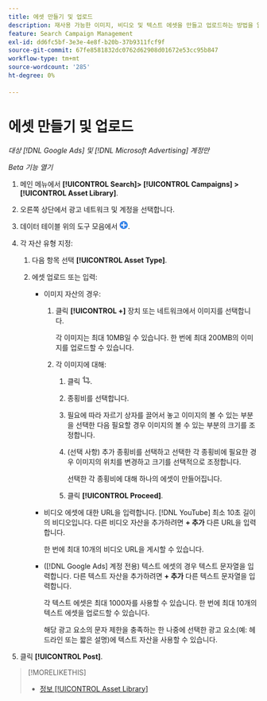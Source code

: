 ```yaml
---
title: 에셋 만들기 및 업로드
description: 재사용 가능한 이미지, 비디오 및 텍스트 에셋을 만들고 업로드하는 방법을 알아봅니다 [!DNL Google Ads] 및 [!DNL Microsoft Advertising] 계정 수준 자산 라이브러리.
feature: Search Campaign Management
exl-id: dd6fc5bf-3e3e-4e8f-b20b-37b9311fcf9f
source-git-commit: 67fe8581832dc0762d62908d01672e53cc95b847
workflow-type: tm+mt
source-wordcount: '285'
ht-degree: 0%

---
```


# 에셋 만들기 및 업로드

*대상 [!DNL Google Ads] 및 [!DNL Microsoft Advertising] 계정만*

*Beta 기능 열기*

1. 메인 메뉴에서 **[!UICONTROL Search]> [!UICONTROL Campaigns] >[!UICONTROL Asset Library]**.

1. 오른쪽 상단에서 광고 네트워크 및 계정을 선택합니다.

1. 데이터 테이블 위의 도구 모음에서 ![업로드](/help/search-social-commerce/assets/add.png "업로드").

1. 각 자산 유형 지정:

   1. 다음 항목 선택 **[!UICONTROL Asset Type]**.

   1. 에셋 업로드 또는 입력:

      * 이미지 자산의 경우:

         1. 클릭 **[!UICONTROL +]** 장치 또는 네트워크에서 이미지를 선택합니다.

            각 이미지는 최대 10MB일 수 있습니다. 한 번에 최대 200MB의 이미지를 업로드할 수 있습니다.

         1. 각 이미지에 대해:

            1. 클릭 ![자르기](/help/search-social-commerce/assets/crop.png "자르기").

            1. 종횡비를 선택합니다.

            1. 필요에 따라 자르기 상자를 끌어서 놓고 이미지의 볼 수 있는 부분을 선택한 다음 필요할 경우 이미지의 볼 수 있는 부분의 크기를 조정합니다.

            1. (선택 사항) 추가 종횡비를 선택하고 선택한 각 종횡비에 필요한 경우 이미지의 위치를 변경하고 크기를 선택적으로 조정합니다.

               선택한 각 종횡비에 대해 하나의 에셋이 만들어집니다.

            1. 클릭 **[!UICONTROL Proceed]**.

      * 비디오 에셋에 대한 URL을 입력합니다. [!DNL YouTube] 최소 10초 길이의 비디오입니다. 다른 비디오 자산을 추가하려면 **+ 추가** 다른 URL을 입력합니다.

        한 번에 최대 10개의 비디오 URL을 게시할 수 있습니다.

      * ([!DNL Google Ads] 계정 전용) 텍스트 에셋의 경우 텍스트 문자열을 입력합니다. 다른 텍스트 자산을 추가하려면 **+ 추가** 다른 텍스트 문자열을 입력합니다.

        각 텍스트 에셋은 최대 1000자를 사용할 수 있습니다. 한 번에 최대 10개의 텍스트 에셋을 업로드할 수 있습니다.

        해당 광고 요소의 문자 제한을 충족하는 한 나중에 선택한 광고 요소(예: 헤드라인 또는 짧은 설명)에 텍스트 자산을 사용할 수 있습니다.

1. 클릭 **[!UICONTROL Post]**.

>[!MORELIKETHIS]
>
>* [정보 [!UICONTROL Asset Library]](asset-library-about.md)
